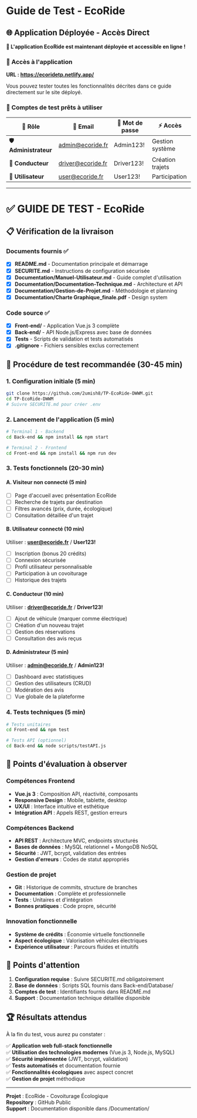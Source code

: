 # Guide de Test - EcoRide

## 🌐 Application Déployée - Accès Direct

**🎉 L'application EcoRide est maintenant déployée et accessible en ligne !**

### 📱 Accès à l'application
**URL : https://ecoridetp.netlify.app/**

Vous pouvez tester toutes les fonctionnalités décrites dans ce guide directement sur le site déployé.

### 🔑 Comptes de test prêts à utiliser

| 👤 Rôle               | 📧 Email          | 🔐 Mot de passe | ⚡ Accès         |
| --------------------- | ----------------- | --------------- | ---------------- |
| 🛡️ **Administrateur** | admin@ecoride.fr  | Admin123!       | Gestion système  |
| 🚗 **Conducteur**     | driver@ecoride.fr | Driver123!      | Création trajets |
| 👥 **Utilisateur**    | user@ecoride.fr   | User123!        | Participation    |

---

# ✅ GUIDE DE TEST - EcoRide

## 📋 Vérification de la livraison

### Documents fournis ✅

-   [x] **README.md** - Documentation principale et démarrage
-   [x] **SECURITE.md** - Instructions de configuration sécurisée
-   [x] **Documentation/Manuel-Utilisateur.md** - Guide complet d'utilisation
-   [x] **Documentation/Documentation-Technique.md** - Architecture et API
-   [x] **Documentation/Gestion-de-Projet.md** - Méthodologie et planning
-   [x] **Documentation/Charte Graphique_finale.pdf** - Design system

### Code source ✅

-   [x] **Front-end/** - Application Vue.js 3 complète
-   [x] **Back-end/** - API Node.js/Express avec base de données
-   [x] **Tests** - Scripts de validation et tests automatisés
-   [x] **.gitignore** - Fichiers sensibles exclus correctement

## 🚀 Procédure de test recommandée (30-45 min)

### 1. Configuration initiale (5 min)

```bash
git clone https://github.com/2umish8/TP-EcoRide-DWWM.git
cd TP-EcoRide-DWWM
# Suivre SECURITE.md pour créer .env
```

### 2. Lancement de l'application (5 min)

```bash
# Terminal 1 - Backend
cd Back-end && npm install && npm start

# Terminal 2 - Frontend
cd Front-end && npm install && npm run dev
```

### 3. Tests fonctionnels (20-30 min)

#### A. Visiteur non connecté (5 min)

-   [ ] Page d'accueil avec présentation EcoRide
-   [ ] Recherche de trajets par destination
-   [ ] Filtres avancés (prix, durée, écologique)
-   [ ] Consultation détaillée d'un trajet

#### B. Utilisateur connecté (10 min)

Utiliser : **user@ecoride.fr** / **User123!**

-   [ ] Inscription (bonus 20 crédits)
-   [ ] Connexion sécurisée
-   [ ] Profil utilisateur personnalisable
-   [ ] Participation à un covoiturage
-   [ ] Historique des trajets

#### C. Conducteur (10 min)

Utiliser : **driver@ecoride.fr** / **Driver123!**

-   [ ] Ajout de véhicule (marquer comme électrique)
-   [ ] Création d'un nouveau trajet
-   [ ] Gestion des réservations
-   [ ] Consultation des avis reçus

#### D. Administrateur (5 min)

Utiliser : **admin@ecoride.fr** / **Admin123!**

-   [ ] Dashboard avec statistiques
-   [ ] Gestion des utilisateurs (CRUD)
-   [ ] Modération des avis
-   [ ] Vue globale de la plateforme

### 4. Tests techniques (5 min)

```bash
# Tests unitaires
cd Front-end && npm test

# Tests API (optionnel)
cd Back-end && node scripts/testAPI.js
```

## 🎯 Points d'évaluation à observer

### Compétences Frontend

-   **Vue.js 3** : Composition API, réactivité, composants
-   **Responsive Design** : Mobile, tablette, desktop
-   **UX/UI** : Interface intuitive et esthétique
-   **Intégration API** : Appels REST, gestion erreurs

### Compétences Backend

-   **API REST** : Architecture MVC, endpoints structurés
-   **Bases de données** : MySQL relationnel + MongoDB NoSQL
-   **Sécurité** : JWT, bcrypt, validation des entrées
-   **Gestion d'erreurs** : Codes de statut appropriés

### Gestion de projet

-   **Git** : Historique de commits, structure de branches
-   **Documentation** : Complète et professionnelle
-   **Tests** : Unitaires et d'intégration
-   **Bonnes pratiques** : Code propre, sécurité

### Innovation fonctionnelle

-   **Système de crédits** : Économie virtuelle fonctionnelle
-   **Aspect écologique** : Valorisation véhicules électriques
-   **Expérience utilisateur** : Parcours fluides et intuitifs

## 🎯 Points d'attention

1. **Configuration requise** : Suivre SECURITE.md obligatoirement
2. **Base de données** : Scripts SQL fournis dans Back-end/Database/
3. **Comptes de test** : Identifiants fournis dans README.md
4. **Support** : Documentation technique détaillée disponible

## 🏆 Résultats attendus

À la fin du test, vous aurez pu constater :

✅ **Application web full-stack fonctionnelle**  
✅ **Utilisation des technologies modernes** (Vue.js 3, Node.js, MySQL)  
✅ **Sécurité implémentée** (JWT, bcrypt, validation)  
✅ **Tests automatisés** et documentation fournie  
✅ **Fonctionnalités écologiques** avec aspect concret  
✅ **Gestion de projet** méthodique

---

**Projet** : EcoRide - Covoiturage Écologique  
**Repository** : GitHub Public  
**Support** : Documentation disponible dans /Documentation/
